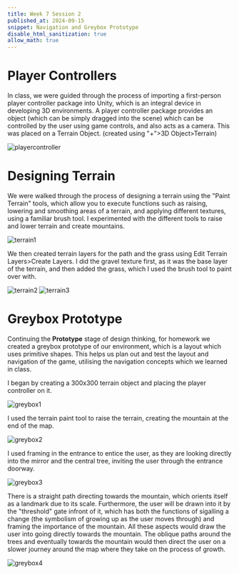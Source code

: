 ```yaml
---
title: Week 7 Session 2
published_at: 2024-09-15
snippet: Navigation and Greybox Prototype
disable_html_sanitization: true
allow_math: true
---
```


# Player Controllers
In class, we were guided through the process of importing a first-person player controller package into Unity, which is an integral device in developing 3D environments. A player controller package provides an object (which can be simply dragged into the scene) which can be controlled by the user using game controls, and also acts as a camera. This was placed on a Terrain Object. (created using "+">3D Object>Terrain)

![playercontroller](/w07s2/playercontroller.png)

# Designing Terrain
We were walked through the process of designing a terrain using the "Paint Terrain" tools, which allow you to execute functions such as raising, lowering and smoothing areas of a terrain, and applying different textures, using a familiar brush tool. I experimented with the different tools to raise and lower terrain and create mountains.

![terrain1](/w07s2/terrain1.png)

We then created terrain layers for the path and the grass using Edit Terrain Layers>Create Layers. I did the gravel texture first, as it was the base layer of the terrain, and then added the grass, which I used the brush tool to paint over with.

![terrain2](/w07s2/terrain2.png)
![terrain3](/w07s2/terrain3.png)

# Greybox Prototype
Continuing the **Prototype** stage of design thinking, for homework we created a greybox prototype of our environment, which is a layout which uses primitive shapes. This helps us plan out and test the layout and navigation of the game, utilising the navigation concepts which we learned in class.

I began by creating a 300x300 terrain object and placing the player controller on it.

![greybox1](/w07s2/greybox1.png)

I used the terrain paint tool to raise the terrain, creating the mountain at the end of the map.

![greybox2](/w07s2/greybox2.png)

I used framing in the entrance to entice the user, as they are looking directly into the mirror and the central tree, inviting the user through the entrance doorway.

![greybox3](/w07s2/greybox3.png)

There is a straight path directing towards the mountain, which orients itself as a landmark due to its scale. Furthermore, the user will be drawn into it by the "threshold" gate infront of it, which has both the functions of sigalling a change (the symbolism of growing up as the user moves through) and framing the importance of the mountain. All these aspects would draw the user into going directly towards the mountain. The oblique paths around the trees and eventually towards the mountain would then direct the user on a slower journey around the map where they take on the process of growth.

![greybox4](/w07s2/greybox4.png)

